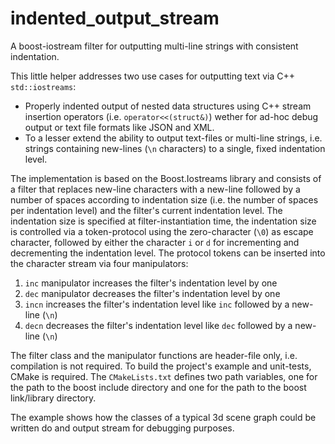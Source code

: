 # indented_output_stream
A boost-iostream filter for outputting multi-line strings with consistent indentation. 

This little helper addresses two use cases for outputting text via C++ `std::iostreams`: 
* Properly indented output of nested data structures using C++ stream insertion operators (i.e. `operator<<(struct&)`) wether for ad-hoc debug output or text file formats like JSON and XML.
* To a lesser extend the ability to output text-files or multi-line strings, i.e. strings containing new-lines (`\n` characters) to a single, fixed indentation level.

The implementation is based on the Boost.Iostreams library and consists of a filter that replaces new-line characters with a new-line followed by a number of spaces according to indentation size (i.e. the number of spaces per indentation level) and the filter's current indentation level. The indentation size is specified at filter-instantiation time, the indentation size is controlled via a token-protocol using the zero-character (`\0`) as escape character, followed by either the character `i` or `d` for incrementing and decrementing the indentation level. The protocol tokens can be inserted into the character stream via four manipulators:
1. `inc` manipulator increases the filter's indentation level by one
2. `dec` manipulator decreases the filter's indentation level by one
3. `incn` increases the filter's indentation level like `inc` followed by a new-line (`\n`)
4. `decn` decreases the filter's indentation level like `dec` followed by a new-line (`\n`)

The filter class and the manipulator functions are header-file only, i.e. compilation is not required. To build the project's example and unit-tests, CMake is required. The `CMakeLists.txt` defines two path variables, one for the path to the boost include directory and one for the path to the boost link/library directory.

The example shows how the classes of a typical 3d scene graph could be written do and output stream for debugging purposes. 
